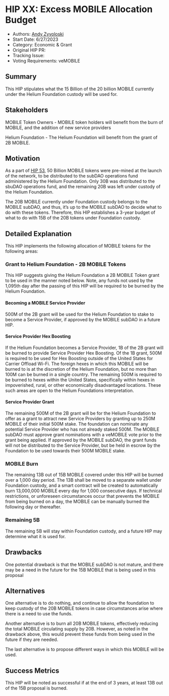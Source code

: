 # HIP XX: Excess MOBILE Allocation Budget
- Authors: [Andy Zyvoloski](https://github.com/heatedlime)
- Start Date: 6/27/2023
- Category: Economic & Grant
- Original HIP PR:
- Tracking Issue: 
- Voting Requirements: veMOBILE

## Summary
This HIP stipulates what the 15 Billion of the 20 billion MOBILE currently under the Helium Foundation custody will be used for. 

## Stakeholders
MOBILE Token Owners - MOBILE token holders will benefit from the burn of MOBILE, and the addition of new service providers

Helium Foundation - The Helium Foundation will benefit from the grant of 2B MOBILE.


## Motivation

As a part of [HIP 53](https://github.com/helium/HIP/blob/main/0053-mobile-dao.md), 50 Billion MOBILE tokens were pre-mined at the launch of the network, to be distributed to the subDAO operations fund administered by the Helium Foundation. Only 30B was distributed to the sbuDAO operations fund, and the remaining 20B was left under custody of the Helium Foundation. 

The 20B MOBILE currently under Foundation custody belongs to the MOBILE subDAO, and thus, it’s up to the MOBILE subDAO to decide what to do with these tokens. Therefore, this HIP establishes a 3-year budget of what to do with 15B of the 20B tokens under Foundation custody. 

## Detailed Explanation

This HIP implements the following allocation of MOBILE tokens for the following areas: 

### Grant to Helium Foundation - 2B MOBILE Tokens
This HIP suggests giving the Helium Foundation a 2B MOBILE Token grant to be used in the manner noted below. Note, any funds not used by the 1,095th day after the passing of this HIP will be required to be burned by the Helium Foundation.  

#### Becoming a MOBILE Service Provider
500M of the 2B grant will be used for the Helium Foundation to stake to become a Service Provider, if approved by the MOBILE subDAO in a future HIP. 

#### Service Provider Hex Boosting
If the Helium Foundation becomes a Service Provider, 1B of the 2B grant will be burned to provide Service Provider Hex Boosting. Of the 1B grant, 500M is required to be used for Hex Boosting outside of the United States for Carrier Offload Wi-Fi. The foreign hexes in which this MOBILE will be burned to is at the discretion of the Helium Foundation, but no more than 100M can be burned in a single country. The remaining 500M is required to be burned to hexes within the United States, specifically within hexes in impoverished, rural, or other economically disadvantaged locations. These such areas are open to the Helium Foundations interpretation. 

#### Service Provider Grant
The remaining 500M of the 2B grant will be for the Helium Foundation to offer as a grant to attract new Service Providers by granting up to 250M MOBILE of their initial 500M stake. The foundation can nominate any potential Service Provider who has not already staked 500M. The MOBILE subDAO must approve grant nominations with a veMOBILE vote prior to the grant being applied. If approved by the MOBILE subDAO, the grant funds will not be distributed to the Service Provider, but be held in escrow by the Foundation to be used towards their 500M MOBILE stake.
  
### MOBILE Burn
The remaining 13B out of 15B MOBILE covered under this HIP will be burned over a 1,000 day period. The 13B shall be moved to a separate wallet under Foundation custody, and a smart contract will be created to automatically burn 13,000,000 MOBILE every day for 1,000 consecutive days. If technical restrictions, or unforeseen circumstances occur that prevents the MOBILE from being burned on a day, the MOBILE can be manually burned the following day or thereafter. 

### Remaining 5B
The remaining 5B will stay within Foundation custody, and a future HIP may determine what it is used for.   

## Drawbacks
One potential drawback is that the MOBILE subDAO is not mature, and there may be a need in the future for the 15B MOBILE that is being used in this proposal


## Alternatives
One alternative is to do nothing, and continue to allow the foundation to keep custody of the 20B MOBILE tokens in case circumstances arise where there is a need to use the funds. 

Another alternative is to burn all 20B MOBILE tokens, effectively reducing the total MOBILE circulating supply by 20B. However, as noted in the drawback above, this would prevent these funds from being used in the future if they are needed. 

The last alternative is to propose different ways in which this MOBILE will be used. 


## Success Metrics
This HIP will be noted as successful if at the end of 3 years, at least 13B out of the 15B proposal is burned. 
